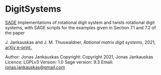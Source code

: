 # DigitSystems

[SAGE](https://www.sagemath.org/) Implementations of rotational digit system and twists rotational digit systems,
with SAGE scripts for the examples given  in Section 7.1 and 7.2 of the paper

J. Jankauskas and J. M. Thuswaldner, *Rational matrix digit systems*, 2021, [arXiv e-print.](https://arxiv.org/abs/2107.14168)

Author:    		Jonas Jankauskas
Copyright: 		Copyright 2021, Jonas Jankauskas
Licence:   		LGPLv3
Version:   		1.0
Sage version:		9.3
Email:     		jonas.jankauskas@gmail.com
